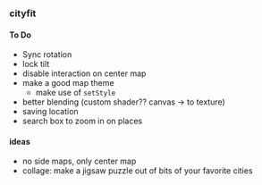 ### cityfit

#### To Do
- Sync rotation
- lock tilt
- disable interaction on center map
- make a good map theme
    - make use of `setStyle`
- better blending (custom shader?? canvas -> to texture)
- saving location
- search box to zoom in on places

#### ideas
- no side maps, only center map
- collage: make a jigsaw puzzle out of bits of your favorite cities
